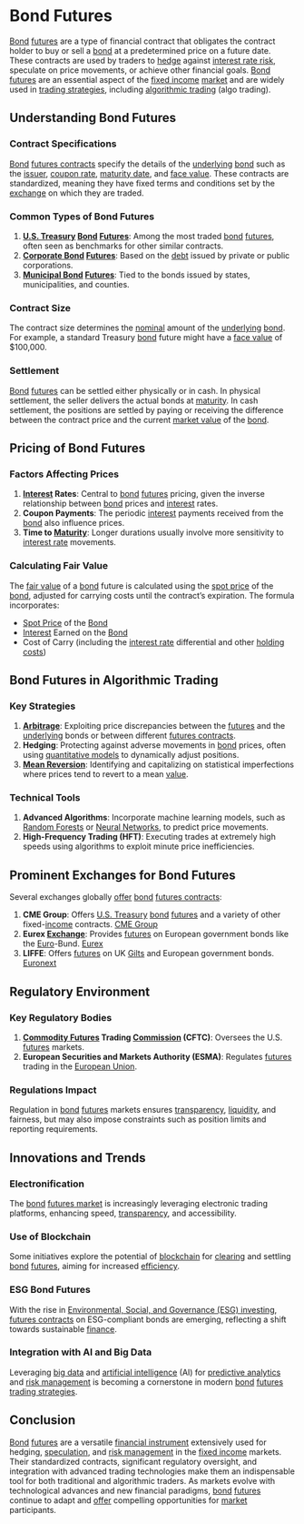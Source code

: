 # Bond Futures

[Bond](../b/bond.md) [futures](../f/futures.md) are a type of financial contract that obligates the contract holder to buy or sell a [bond](../b/bond.md) at a predetermined price on a future date. These contracts are used by traders to [hedge](../h/hedge.md) against [interest rate risk](../i/interest_rate_risk.md), speculate on price movements, or achieve other financial goals. [Bond](../b/bond.md) [futures](../f/futures.md) are an essential aspect of the [fixed income](../f/fixed_income.md) [market](../m/market.md) and are widely used in [trading strategies](../t/trading_strategies.md), including [algorithmic trading](../a/accountability.md) (algo trading). 

## Understanding Bond Futures

### Contract Specifications

[Bond](../b/bond.md) [futures contracts](../f/futures_contracts.md) specify the details of the [underlying](../u/underlying.md) [bond](../b/bond.md) such as the [issuer](../i/issuer.md), [coupon rate](../c/coupon_rate.md), [maturity date](../m/maturity_date.md), and [face value](../f/face_value.md). These contracts are standardized, meaning they have fixed terms and conditions set by the [exchange](../e/exchange.md) on which they are traded. 

### Common Types of Bond Futures

1. **[U.S. Treasury](../u/u.s._treasury.md) [Bond](../b/bond.md) [Futures](../f/futures.md)**: Among the most traded [bond](../b/bond.md) [futures](../f/futures.md), often seen as benchmarks for other similar contracts.
2. **[Corporate Bond](../c/corporate_bond.md) [Futures](../f/futures.md)**: Based on the [debt](../d/debt.md) issued by private or public corporations.
3. **[Municipal Bond](../m/municipal_bond.md) [Futures](../f/futures.md)**: Tied to the bonds issued by states, municipalities, and counties.

### Contract Size

The contract size determines the [nominal](../n/nominal.md) amount of the [underlying](../u/underlying.md) [bond](../b/bond.md). For example, a standard Treasury [bond](../b/bond.md) future might have a [face value](../f/face_value.md) of $100,000.

### Settlement

[Bond](../b/bond.md) [futures](../f/futures.md) can be settled either physically or in cash. In physical settlement, the seller delivers the actual bonds at [maturity](../m/maturity.md). In cash settlement, the positions are settled by paying or receiving the difference between the contract price and the current [market value](../m/market_value.md) of the [bond](../b/bond.md).

## Pricing of Bond Futures

### Factors Affecting Prices

1. **[Interest](../i/interest.md) Rates**: Central to [bond](../b/bond.md) [futures](../f/futures.md) pricing, given the inverse relationship between [bond](../b/bond.md) prices and [interest](../i/interest.md) rates.
2. **Coupon Payments**: The periodic [interest](../i/interest.md) payments received from the [bond](../b/bond.md) also influence prices.
3. **Time to [Maturity](../m/maturity.md)**: Longer durations usually involve more sensitivity to [interest rate](../i/interest_rate.md) movements.

### Calculating Fair Value

The [fair value](../f/fair_value.md) of a [bond](../b/bond.md) future is calculated using the [spot price](../s/spot_price.md) of the [bond](../b/bond.md), adjusted for carrying costs until the contract’s expiration. The formula incorporates:

- [Spot Price](../s/spot_price.md) of the [Bond](../b/bond.md)
- [Interest](../i/interest.md) Earned on the [Bond](../b/bond.md) 
- Cost of Carry (including the [interest rate](../i/interest_rate.md) differential and other [holding costs](../h/holding_costs.md))

## Bond Futures in Algorithmic Trading

### Key Strategies

1. **[Arbitrage](../a/arbitrage.md)**: Exploiting price discrepancies between the [futures](../f/futures.md) and the [underlying](../u/underlying.md) bonds or between different [futures contracts](../f/futures_contracts.md).
2. **Hedging**: Protecting against adverse movements in [bond](../b/bond.md) prices, often using [quantitative models](../q/quantitative_models.md) to dynamically adjust positions.
3. **[Mean Reversion](../m/mean_reversion.md)**: Identifying and capitalizing on statistical imperfections where prices tend to revert to a mean [value](../v/value.md).

### Technical Tools

1. **Advanced Algorithms**: Incorporate machine learning models, such as [Random Forests](../r/random_forests_in_trading.md) or [Neural Networks](../n/neural_networks_in_trading.md), to predict price movements.
2. **High-Frequency Trading (HFT)**: Executing trades at extremely high speeds using algorithms to exploit minute price inefficiencies.

## Prominent Exchanges for Bond Futures

Several exchanges globally [offer](../o/offer.md) [bond](../b/bond.md) [futures contracts](../f/futures_contracts.md):

1. **CME Group**: Offers [U.S. Treasury](../u/u.s._treasury.md) [bond](../b/bond.md) [futures](../f/futures.md) and a variety of other fixed-[income](../i/income.md) contracts. [CME Group](https://www.cmegroup.com)
2. **Eurex [Exchange](../e/exchange.md)**: Provides [futures](../f/futures.md) on European government bonds like the [Euro](../e/euro.md)-Bund. [Eurex](https://www.eurex.com)
3. **LIFFE**: Offers [futures](../f/futures.md) on UK [Gilts](../g/gilts.md) and European government bonds. [Euronext](https://www.euronext.com/en/markets/amsterdam/liffe)

## Regulatory Environment 

### Key Regulatory Bodies

1. **[Commodity Futures](../c/commodity_futures.md) Trading [Commission](../c/commission.md) (CFTC)**: Oversees the U.S. [futures](../f/futures.md) markets.
2. **European Securities and Markets Authority (ESMA)**: Regulates [futures](../f/futures.md) trading in the [European Union](../e/european_union_(eu).md).

### Regulations Impact

Regulation in [bond](../b/bond.md) [futures](../f/futures.md) markets ensures [transparency](../t/transparency.md), [liquidity](../l/liquidity.md), and fairness, but may also impose constraints such as position limits and reporting requirements.

## Innovations and Trends

### Electronification 

The [bond](../b/bond.md) [futures market](../f/futures_market.md) is increasingly leveraging electronic trading platforms, enhancing speed, [transparency](../t/transparency.md), and accessibility.

### Use of Blockchain

Some initiatives explore the potential of [blockchain](../b/blockchain_in_trading.md) for [clearing](../c/clearing.md) and settling [bond](../b/bond.md) [futures](../f/futures.md), aiming for increased [efficiency](../e/efficiency.md).

### ESG Bond Futures

With the rise in [Environmental, Social, and Governance (ESG) investing](../e/environmental_social_and_governance_(esg)_investing.md), [futures contracts](../f/futures_contracts.md) on ESG-compliant bonds are emerging, reflecting a shift towards sustainable [finance](../f/finance.md).

### Integration with AI and Big Data

Leveraging [big data](../b/big_data_in_trading.md) and [artificial intelligence](../a/artificial_intelligence_in_trading.md) (AI) for [predictive analytics](../p/predictive_analytics.md) and [risk management](../r/risk_management.md) is becoming a cornerstone in modern [bond](../b/bond.md) [futures](../f/futures.md) [trading strategies](../t/trading_strategies.md).

## Conclusion

[Bond](../b/bond.md) [futures](../f/futures.md) are a versatile [financial instrument](../f/financial_instrument.md) extensively used for hedging, [speculation](../s/speculation.md), and [risk management](../r/risk_management.md) in the [fixed income](../f/fixed_income.md) markets. Their standardized contracts, significant regulatory oversight, and integration with advanced trading technologies make them an indispensable tool for both traditional and algorithmic traders. As markets evolve with technological advances and new financial paradigms, [bond](../b/bond.md) [futures](../f/futures.md) continue to adapt and [offer](../o/offer.md) compelling opportunities for [market](../m/market.md) participants.